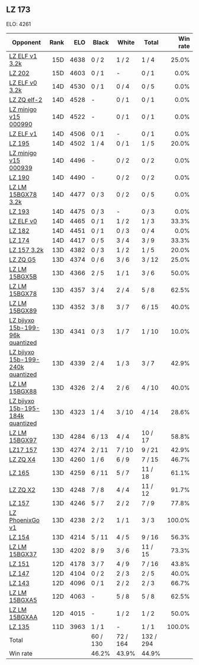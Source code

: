## LZ 173 ##

ELO: 4261

Opponent | Rank | ELO | Black | White | Total | Win rate
---------|-----:|----:|-------|-------|-------|-------:
[LZ ELF v1 3.2k](LZ%20ELF%20v1%203.2k.md) | 15D | 4638 | 0 / 2 | 1 / 2 | 1 / 4 | 25.0%
[LZ 202](LZ%20202.md) | 15D | 4603 | 0 / 1 | - | 0 / 1 | 0.0%
[LZ ELF v0 3.2k](LZ%20ELF%20v0%203.2k.md) | 14D | 4530 | 0 / 1 | 0 / 4 | 0 / 5 | 0.0%
[LZ ZQ elf-2](LZ%20ZQ%20elf-2.md) | 14D | 4528 | - | 0 / 1 | 0 / 1 | 0.0%
[LZ minigo v15 000990](LZ%20minigo%20v15%20000990.md) | 14D | 4522 | - | 0 / 1 | 0 / 1 | 0.0%
[LZ ELF v1](LZ%20ELF%20v1.md) | 14D | 4506 | 0 / 1 | - | 0 / 1 | 0.0%
[LZ 195](LZ%20195.md) | 14D | 4502 | 1 / 4 | 0 / 1 | 1 / 5 | 20.0%
[LZ minigo v15 000939](LZ%20minigo%20v15%20000939.md) | 14D | 4496 | - | 0 / 2 | 0 / 2 | 0.0%
[LZ 190](LZ%20190.md) | 14D | 4490 | - | 0 / 2 | 0 / 2 | 0.0%
[LZ LM 15BGX78 3.2k](LZ%20LM%2015BGX78%203.2k.md) | 14D | 4477 | 0 / 3 | 0 / 2 | 0 / 5 | 0.0%
[LZ 193](LZ%20193.md) | 14D | 4475 | 0 / 3 | - | 0 / 3 | 0.0%
[LZ ELF v0](LZ%20ELF%20v0.md) | 14D | 4465 | 0 / 1 | 1 / 2 | 1 / 3 | 33.3%
[LZ 182](LZ%20182.md) | 14D | 4451 | 0 / 1 | 0 / 3 | 0 / 4 | 0.0%
[LZ 174](LZ%20174.md) | 14D | 4417 | 0 / 5 | 3 / 4 | 3 / 9 | 33.3%
[LZ 157 3.2k](LZ%20157%203.2k.md) | 13D | 4382 | 0 / 3 | 1 / 2 | 1 / 5 | 20.0%
[LZ ZQ G5](LZ%20ZQ%20G5.md) | 13D | 4374 | 0 / 6 | 3 / 6 | 3 / 12 | 25.0%
[LZ LM 15BGX5B](LZ%20LM%2015BGX5B.md) | 13D | 4366 | 2 / 5 | 1 / 1 | 3 / 6 | 50.0%
[LZ LM 15BGX78](LZ%20LM%2015BGX78.md) | 13D | 4357 | 3 / 4 | 2 / 4 | 5 / 8 | 62.5%
[LZ LM 15BGX89](LZ%20LM%2015BGX89.md) | 13D | 4352 | 3 / 8 | 3 / 7 | 6 / 15 | 40.0%
[LZ bjiyxo 15b-199-96k quantized](LZ%20bjiyxo%2015b-199-96k%20quantized.md) | 13D | 4341 | 0 / 3 | 1 / 7 | 1 / 10 | 10.0%
[LZ bjiyxo 15b-199-240k quantized](LZ%20bjiyxo%2015b-199-240k%20quantized.md) | 13D | 4339 | 2 / 4 | 1 / 3 | 3 / 7 | 42.9%
[LZ LM 15BGX88](LZ%20LM%2015BGX88.md) | 13D | 4326 | 2 / 4 | 2 / 6 | 4 / 10 | 40.0%
[LZ bjiyxo 15b-195-184k quantized](LZ%20bjiyxo%2015b-195-184k%20quantized.md) | 13D | 4323 | 1 / 4 | 3 / 10 | 4 / 14 | 28.6%
[LZ LM 15BGX97](LZ%20LM%2015BGX97.md) | 13D | 4284 | 6 / 13 | 4 / 4 | 10 / 17 | 58.8%
[LZ17 157](LZ17%20157.md) | 13D | 4274 | 2 / 11 | 7 / 10 | 9 / 21 | 42.9%
[LZ ZQ X4](LZ%20ZQ%20X4.md) | 13D | 4260 | 1 / 6 | 6 / 9 | 7 / 15 | 46.7%
[LZ 165](LZ%20165.md) | 13D | 4259 | 6 / 11 | 5 / 7 | 11 / 18 | 61.1%
[LZ ZQ X2](LZ%20ZQ%20X2.md) | 13D | 4248 | 7 / 8 | 4 / 4 | 11 / 12 | 91.7%
[LZ 157](LZ%20157.md) | 13D | 4246 | 5 / 7 | 2 / 2 | 7 / 9 | 77.8%
[LZ PhoenixGo v1](LZ%20PhoenixGo%20v1.md) | 13D | 4238 | 2 / 2 | 1 / 1 | 3 / 3 | 100.0%
[LZ 154](LZ%20154.md) | 13D | 4214 | 5 / 11 | 4 / 5 | 9 / 16 | 56.3%
[LZ LM 15BGX37](LZ%20LM%2015BGX37.md) | 13D | 4202 | 8 / 9 | 3 / 6 | 11 / 15 | 73.3%
[LZ 151](LZ%20151.md) | 12D | 4178 | 3 / 7 | 4 / 9 | 7 / 16 | 43.8%
[LZ 147](LZ%20147.md) | 12D | 4104 | 0 / 2 | 2 / 3 | 2 / 5 | 40.0%
[LZ 143](LZ%20143.md) | 12D | 4096 | 0 / 1 | 2 / 2 | 2 / 3 | 66.7%
[LZ LM 15BGXA5](LZ%20LM%2015BGXA5.md) | 12D | 4063 | - | 5 / 8 | 5 / 8 | 62.5%
[LZ LM 15BGXAA](LZ%20LM%2015BGXAA.md) | 12D | 4015 | - | 1 / 2 | 1 / 2 | 50.0%
[LZ 135](LZ%20135.md) | 11D | 3963 | 1 / 1 | - | 1 / 1 | 100.0%
Total | | | 60 / 130 | 72 / 164 | 132 / 294 | 
Win rate| | | 46.2% | 43.9% | 44.9% | 
